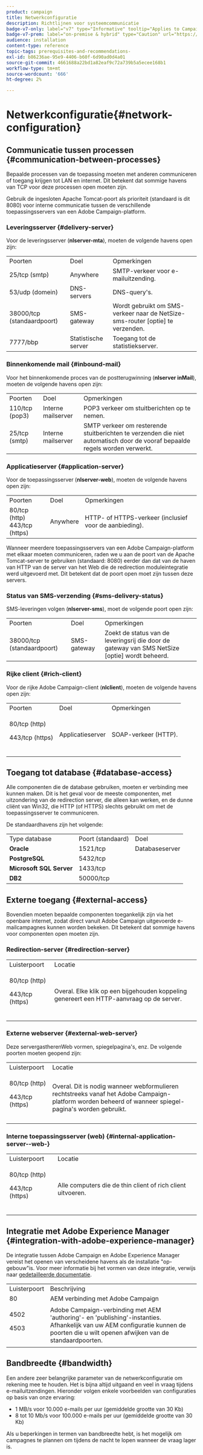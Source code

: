 ```yaml
---
product: campaign
title: Netwerkconfiguratie
description: Richtlijnen voor systeemcommunicatie
badge-v7-only: label="v7" type="Informative" tooltip="Applies to Campaign Classic v7 only"
badge-v7-prem: label="on-premise & hybrid" type="Caution" url="https://experienceleague.adobe.com/docs/campaign-classic/using/installing-campaign-classic/architecture-and-hosting-models/hosting-models-lp/hosting-models.html" tooltip="Applies to on-premise and hybrid deployments only"
audience: installation
content-type: reference
topic-tags: prerequisites-and-recommendations-
exl-id: b86236ae-95e9-4406-b60f-6d90ad0d4a01
source-git-commit: 4661688a22bd1a82eaf9c72a739b5a5ecee168b1
workflow-type: tm+mt
source-wordcount: '666'
ht-degree: 2%

---
```


# Netwerkconfiguratie{#network-configuration}



## Communicatie tussen processen {#communication-between-processes}

Bepaalde processen van de toepassing moeten met anderen communiceren of toegang krijgen tot LAN en internet. Dit betekent dat sommige havens van TCP voor deze processen open moeten zijn.

Gebruik de ingesloten Apache Tomcat-poort als prioriteit (standaard is dit 8080) voor interne communicatie tussen de verschillende toepassingsservers van een Adobe Campaign-platform.

### Leveringsserver {#delivery-server}

Voor de leveringsserver (**nlserver-mta**), moeten de volgende havens open zijn:

<table> 
 <tbody> 
  <tr> 
   <td> Poorten<br /> </td> 
   <td> Doel<br /> </td> 
   <td> Opmerkingen<br /> </td> 
  </tr> 
  <tr> 
   <td> 25/tcp (smtp)<br /> </td> 
   <td> Anywhere<br /> </td> 
   <td> SMTP-verkeer voor e-mailuitzending.<br /> </td> 
  </tr> 
  <tr> 
   <td> 53/udp (domein)<br /> </td> 
   <td> DNS-servers<br /> </td> 
   <td> DNS-query's.<br /> </td> 
  </tr> 
  <tr> 
   <td> 38000/tcp (standaardpoort)<br /> </td> 
   <td> SMS-gateway<br /> </td> 
   <td> Wordt gebruikt om SMS-verkeer naar de NetSize-sms-router [optie] te verzenden.<br /> </td> 
  </tr> 
  <tr> 
   <td> 7777/bbp<br /> </td> 
   <td> Statistische server<br /> </td> 
   <td> Toegang tot de statistiekserver.<br /> </td> 
  </tr> 
 </tbody> 
</table>

### Binnenkomende mail {#inbound-mail}

Voor het binnenkomende proces van de postterugwinning (**nlserver inMail**), moeten de volgende havens open zijn:

<table> 
 <tbody> 
  <tr> 
   <td> Poorten<br /> </td> 
   <td> Doel<br /> </td> 
   <td> Opmerkingen<br /> </td> 
  </tr> 
  <tr> 
   <td> 110/tcp (pop3)<br /> </td> 
   <td> Interne mailserver<br /> </td> 
   <td> POP3 verkeer om stuitberichten op te nemen.<br /> </td> 
  </tr> 
  <tr> 
   <td> 25/tcp (smtp)<br /> </td> 
   <td> Interne mailserver<br /> </td> 
   <td> SMTP verkeer om resterende stuitberichten te verzenden die niet automatisch door de vooraf bepaalde regels worden verwerkt.<br /> </td> 
  </tr> 
 </tbody> 
</table>

### Applicatieserver {#application-server}

Voor de toepassingsserver (**nlserver-web**), moeten de volgende havens open zijn:

<table> 
 <tbody> 
  <tr> 
   <td> Poorten<br /> </td> 
   <td> Doel<br /> </td> 
   <td> Opmerkingen<br /> </td> 
  </tr> 
  <tr> 
   <td> 80/tcp (http)<br /> 443/tcp (https)<br /> </td> 
   <td> Anywhere<br /> </td> 
   <td> HTTP- of HTTPS-verkeer (inclusief voor de aanbieding).<br /> </td> 
  </tr> 
 </tbody> 
</table>

Wanneer meerdere toepassingsservers van een Adobe Campaign-platform met elkaar moeten communiceren, raden we u aan de poort van de Apache Tomcat-server te gebruiken (standaard: 8080) eerder dan dat van de haven van HTTP van de server van het Web die de redirection moduleintegratie werd uitgevoerd met. Dit betekent dat de poort open moet zijn tussen deze servers.

### Status van SMS-verzending {#sms-delivery-status}

SMS-leveringen volgen (**nlserver-sms**), moet de volgende poort open zijn:

<table> 
 <tbody> 
  <tr> 
   <td> Poorten<br /> </td> 
   <td> Doel<br /> </td> 
   <td> Opmerkingen<br /> </td> 
  </tr> 
  <tr> 
   <td> 38000/tcp (standaardpoort)<br /> </td> 
   <td> SMS-gateway<br /> </td> 
   <td> Zoekt de status van de leveringsrij die door de gateway van SMS NetSize [optie] wordt beheerd.<br /> </td> 
  </tr> 
 </tbody> 
</table>

### Rijke client {#rich-client}

Voor de rijke Adobe Campaign-client (**nlclient**), moeten de volgende havens open zijn:

<table> 
 <tbody> 
  <tr> 
   <td> Poorten<br /> </td> 
   <td> Doel<br /> </td> 
   <td> Opmerkingen<br /> </td> 
  </tr> 
  <tr> 
   <td><p> 80/tcp (http)</p><p>443/tcp (https)</p><br /> </td> 
   <td> Applicatieserver<br /> </td> 
   <td> SOAP-verkeer (HTTP).<br /> </td> 
  </tr> 
 </tbody> 
</table>

## Toegang tot database {#database-access}

Alle componenten die de database gebruiken, moeten er verbinding mee kunnen maken. Dit is het geval voor de meeste componenten, met uitzondering van de redirection server, die alleen kan werken, en de dunne cliënt van Win32, die HTTP (of HTTPS) slechts gebruikt om met de toepassingsserver te communiceren.

De standaardhavens zijn het volgende:

<table> 
 <tbody> 
  <tr> 
   <td> Type database<br /> </td> 
   <td> Poort (standaard)<br /> </td> 
   <td> Doel<br /> </td> 
  </tr> 
  <tr> 
   <td> <strong>Oracle</strong><br /> </td> 
   <td> 1521/tcp<br /> </td> 
   <td> Databaseserver<br /> </td> 
  </tr> 
  <tr> 
   <td> <strong>PostgreSQL</strong><br /> </td> 
   <td> 5432/tcp<br /> </td> 
  </tr> 
  <tr> 
   <td> <strong>Microsoft SQL Server</strong><br /> </td> 
   <td> 1433/tcp<br /> </td> 
  </tr> 
  <tr> 
   <td> <strong>DB2</strong><br /> </td> 
   <td> 50000/tcp<br /> </td> 
  </tr> 
 </tbody> 
</table>

## Externe toegang {#external-access}

Bovendien moeten bepaalde componenten toegankelijk zijn via het openbare internet, zodat direct vanuit Adobe Campaign uitgevoerde e-mailcampagnes kunnen worden bekeken. Dit betekent dat sommige havens voor componenten open moeten zijn.

### Redirection-server {#redirection-server}

<table> 
 <tbody> 
  <tr> 
   <td> Luisterpoort<br /> </td> 
   <td> Locatie<br /> </td> 
  </tr> 
  <tr> 
   <td><p> 80/tcp (http)</p><p> 443/tcp (https)</p><br /> </td> 
   <td> Overal. Elke klik op een bijgehouden koppeling genereert een HTTP-aanvraag op de server.<br /> </td> 
  </tr> 
 </tbody> 
</table>

### Externe webserver {#external-web-server}

Deze servergastherenWeb vormen, spiegelpagina&#39;s, enz. De volgende poorten moeten geopend zijn:

<table> 
 <tbody> 
  <tr> 
   <td> Luisterpoort<br /> </td> 
   <td> Locatie<br /> </td> 
  </tr> 
  <tr> 
   <td><p> 80/tcp (http)</p><p> 443/tcp (https)</p><br /> </td> 
   <td> Overal. Dit is nodig wanneer webformulieren rechtstreeks vanaf het Adobe Campaign-platform worden beheerd of wanneer spiegel-pagina's worden gebruikt.<br /> </td> 
  </tr> 
 </tbody> 
</table>

### Interne toepassingsserver (web) {#internal-application-server--web-}

<table> 
 <tbody> 
  <tr> 
   <td> Luisterpoort<br /> </td> 
   <td> Locatie<br /> </td> 
  </tr> 
  <tr> 
   <td><p> 80/tcp (http)</p><p> 443/tcp (https)</p><br /> </td> 
   <td> Alle computers die de thin client of rich client uitvoeren.<br /> </td> 
  </tr> 
 </tbody> 
</table>

## Integratie met Adobe Experience Manager {#integration-with-adobe-experience-manager}

De integratie tussen Adobe Campaign en Adobe Experience Manager vereist het openen van verscheidene havens als de installatie &quot;op-gebouw&quot;is. Voor meer informatie bij het vormen van deze integratie, verwijs naar [gedetailleerde documentatie](../../integrations/using/about-adobe-experience-manager.md).

<table> 
 <tbody> 
  <tr> 
   <td> Luisterpoort<br /> </td> 
   <td> Beschrijving<br /> </td> 
  </tr> 
  <tr> 
   <td> 80<br /> </td> 
   <td> AEM verbinding met Adobe Campaign<br /> </td> 
  </tr> 
  <tr> 
   <td><p> 4502</p><p> 4503</p><br /> </td> 
   <td> Adobe Campaign-verbinding met AEM 'authoring'- en 'publishing'-instanties. Afhankelijk van uw AEM configuratie kunnen de poorten die u wilt openen afwijken van de standaardpoorten.<br /> </td> 
  </tr> 
 </tbody> 
</table>

## Bandbreedte {#bandwidth}

Een andere zeer belangrijke parameter van de netwerkconfiguratie om rekening mee te houden. Het is bijna altijd uitgaand en veel in vraag tijdens e-mailuitzendingen. Hieronder volgen enkele voorbeelden van configuraties op basis van onze ervaring:

* 1 MB/s voor 10.000 e-mails per uur (gemiddelde grootte van 30 Kb)
* 8 tot 10 Mb/s voor 100.000 e-mails per uur (gemiddelde grootte van 30 Kb)

Als u beperkingen in termen van bandbreedte hebt, is het mogelijk om campagnes te plannen om tijdens de nacht te lopen wanneer de vraag lager is.
